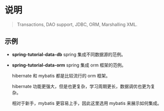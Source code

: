 # 说明

> Transactions, DAO support, JDBC, ORM, Marshalling XML.

## 示例

- **spring-tutorial-data-db** spring 集成不同数据源的范例。

- **spring-tutorial-data-orm** spring 集成 orm 框架的范例。

  hibernate 和 mybatis 都是比较流行的 orm 框架。

  hibernate 功能更强大，但是也更复杂，学习周期更长，数据调优也更为复杂。

  相对于新手，mybatis 更容易上手，因此这里选用 mybatis 来展示如何集成。
